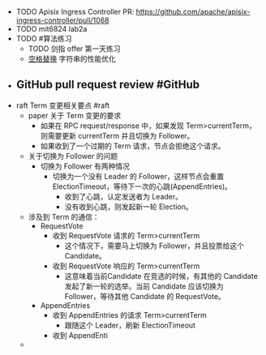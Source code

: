 - TODO Apisix Ingress Controller PR: https://github.com/apache/apisix-ingress-controller/pull/1068
- TODO mit6824 lab2a
- TODO #算法练习
	- TODO 剑指 offer 第一天练习
	- [空格替换](https://leetcode.cn/problems/ti-huan-kong-ge-lcof/) 字符串的性能优化
- GitHub pull request review #GitHub
	-
- raft Term 变更相关要点 #raft
	- paper 关于 Term 变更的要求
		- 如果在 RPC request/response 中，如果发现 Term>currentTerm，则需要更新 currentTerm 并且切换为 Follower。
		- 如果收到了一个过期的 Term 请求，节点会拒绝这个请求。
	- 关于切换为 Follower 的问题
		- 切换为 Follower 有两种情况
			- 切换为一个没有 Leader 的 Follower，这样节点会重置 ElectionTimeout，等待下一次的心跳(AppendEntries)。
				- 收到了心跳，认定发送者为 Leader。
				- 没有收到心跳，则发起新一轮 Election。
	- 涉及到 Term 的通信：
		- RequestVote
			- 收到 RequestVote 请求的 Term>currentTerm
				- 这个情况下，需要马上切换为 Follower，并且投票给这个 Candidate。
			- 收到 RequestVote 响应的 Term>currentTerm
				- 这意味着当前Candidate 在竞选的时候，有其他的 Candidate 发起了新一轮的选举。当前 Candidate 应该切换为 Follower，等待其他 Candidate 的 RequestVote。
		- AppendEntries
			- 收到 AppendEntries 的请求 Term>currentTerm
				- 跟随这个 Leader，刷新 ElectionTimeout
			- 收到 AppendEnti
	-